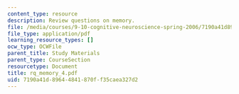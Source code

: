 ```yaml
---
content_type: resource
description: Review questions on memory.
file: /media/courses/9-10-cognitive-neuroscience-spring-2006/7190a41d89644841870ff35caea327d2_rq_memory_4.pdf
file_type: application/pdf
learning_resource_types: []
ocw_type: OCWFile
parent_title: Study Materials
parent_type: CourseSection
resourcetype: Document
title: rq_memory_4.pdf
uid: 7190a41d-8964-4841-870f-f35caea327d2
---
```

